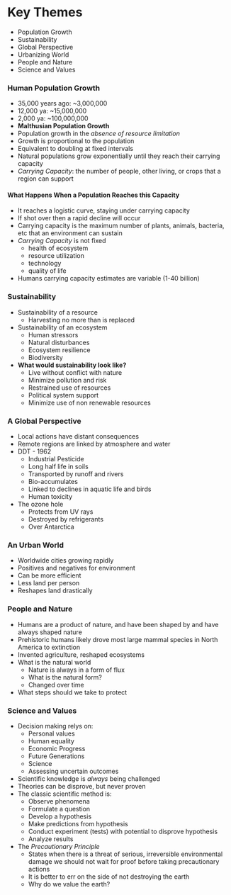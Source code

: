 # Key Themes

- Population Growth
- Sustainability
- Global Perspective
- Urbanizing World
- People and Nature
- Science and Values

### Human Population Growth

- 35,000 years ago: ~3,000,000
- 12,000 ya: ~15,000,000
- 2,000 ya: ~100,000,000
- __Malthusian Population Growth__ 
- Population growth in the _absence of resource limitation_
- Growth is proportional to the population
- Equivalent to doubling at fixed intervals
- Natural populations grow exponentially until they reach their carrying capacity
- _Carrying Capacity_: the number of people, other living, or crops that a region can support

#### What Happens When a Population Reaches this Capacity
- It reaches a logistic curve, staying under carrying capacity
- If shot over then a rapid decline will occur
- Carrying capacity is the maximum number of plants, animals, bacteria, etc that an environment can sustain
- _Carrying Capacity_ is not fixed
	- health of ecosystem
	- resource utilization
	- technology
	- quality of life
- Humans carrying capacity estimates are variable (1-40 billion)

### Sustainability
- Sustainability of a resource
	- Harvesting no more than is replaced
- Sustainability of an ecosystem
	- Human stressors
	- Natural disturbances
	- Ecosystem resilience
	- Biodiversity
- __What would sustainability look like?__
	- Live without conflict with nature
	- Minimize pollution and risk
	- Restrained use of resources
	- Political system support
	- Minimize use of non renewable resources

### A Global Perspective
- Local actions have distant consequences
- Remote regions are linked by atmosphere and water
- DDT - 1962
	- Industrial Pesticide
	- Long half life in soils
	- Transported by runoff and rivers
	- Bio-accumulates
	- Linked to declines in aquatic life and birds
	- Human toxicity
- The ozone hole
	- Protects from UV rays
	- Destroyed by refrigerants
	- Over Antarctica

### An Urban World
- Worldwide cities growing rapidly
- Positives and negatives for environment
- Can be more efficient
- Less land per person
- Reshapes land drastically

### People and Nature
- Humans are a product of nature, and have been shaped by and have always shaped nature
- Prehistoric humans likely drove most large mammal species in North America to extinction
- Invented agriculture, reshaped ecosystems
- What is the natural world
	- Nature is always in a form of flux
	- What is the natural form?
	- Changed over time
- What steps should we take to protect

### Science and Values
- Decision making relys on:
	- Personal values
	- Human equality
	- Economic Progress 
	- Future Generations
	- Science
	- Assessing uncertain outcomes
- Scientific knowledge is _always_ being challenged
- Theories can be disprove, but never proven
- The classic scientific method is:
	- Observe phenomena
	- Formulate a question
	- Develop a hypothesis
	- Make predictions from hypothesis
	- Conduct experiment (tests) with potential to disprove hypothesis
	- Analyze results
- The _Precautionary Principle_
	- States when there is a threat of serious, irreversible environmental damage we should not wait for proof before taking precautionary actions
	- It is better to err on the side of not destroying the earth
	- Why do we value the earth?